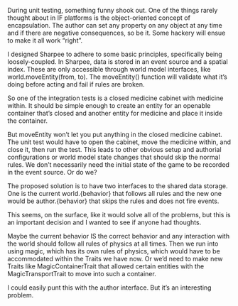 During unit testing, something funny shook out. One of the things rarely thought about in IF platforms is the object-oriented concept of encapsulation. The author can set any property on any object at any time and if there are negative consequences, so be it. Some hackery will ensue to make it all work “right”.

I designed Sharpee to adhere to some basic principles, specifically being loosely-coupled. In Sharpee, data is stored in an event source and a spatial index. These are only accessible through world model interfaces, like world.moveEntity(from, to). The moveEntity() function will validate what it’s doing before acting and fail if rules are broken.

So one of the integration tests is a closed medicine cabinet with medicine within. It should be simple enough to create an entity for an openable container that’s closed and another entity for medicine and place it inside the container.

But moveEntity won’t let you put anything in the closed medicine cabinet. The unit test would have to open the cabinet, move the medicine within, and close it, then run the test. This leads to other obvious setup and authorial configurations or world model state changes that should skip the normal rules. We don’t necessarily need the initial state of the game to be recorded in the event source. Or do we?

The proposed solution is to have two interfaces to the shared data storage. One is the current world.{behavior} that follows all rules and the new one would be author.{behavior} that skips the rules and does not fire events.

This seems, on the surface, like it would solve all of the problems, but this is an important decision and I wanted to see if anyone had thoughts.

Maybe the current behavior IS the correct behavior and any interaction with the world should follow all rules of physics at all times. Then we run into using magic, which has its own rules of physics, which would have to be accommodated within the Traits we have now. Or we’d need to make new Traits like MagicContainerTrait that allowed certain entities with the MagicTransportTrait to move into such a container.

I could easily punt this with the author interface. But it’s an interesting problem.